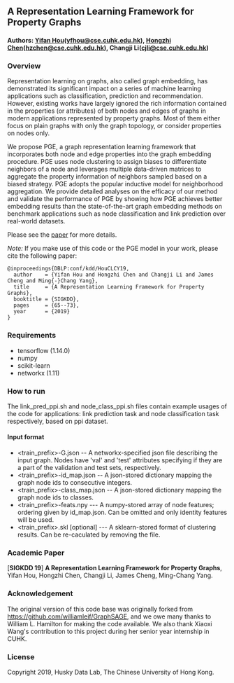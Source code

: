 ## A Representation Learning Framework for Property Graphs

#### Authors: [Yifan Hou](https://yifan-h.github.io/)(yfhou@cse.cuhk.edu.hk), [Hongzhi Chen](https://yaobaiwei.github.io/)(hzchen@cse.cuhk.edu.hk), Changji Li(cjli@cse.cuhk.edu.hk)

### Overview

Representation learning on graphs, also called graph embedding, has demonstrated its significant impact on a series of machine learning applications such as classification, prediction and recommendation. 
However, existing works have largely ignored the rich information contained in the properties (or attributes) of both nodes and edges of graphs in modern applications represented by property graphs. Most of them either focus on plain graphs with only the graph topology, or consider properties on nodes only.

We propose PGE, a graph representation learning framework that incorporates both node and edge properties into the graph embedding procedure.
PGE uses node clustering to assign biases to differentiate neighbors of a node and leverages multiple data-driven matrices to aggregate the property information of neighbors sampled based on a biased strategy. PGE adopts the popular inductive model for neighborhood aggregation. 
We provide detailed analyses on the efficacy of our method and validate the performance of PGE by showing how PGE achieves better embedding results than the state-of-the-art graph embedding methods on benchmark applications such as node classification and link prediction over real-world datasets.

Please see the [paper](https://www.kdd.org/kdd2019/accepted-papers/view/a-representation-learning-framework-for-property-graphs) for more details.

*Note:* If you make use of this code or the PGE model in your work, please cite the following paper:

    @inproceedings{DBLP:conf/kdd/HouCLCY19,
      author    = {Yifan Hou and Hongzhi Chen and Changji Li and James Cheng and Ming{-}Chang Yang},
      title     = {A Representation Learning Framework for Property Graphs},
      booktitle = {SIGKDD},
      pages     = {65--73},
      year      = {2019}
    }

### Requirements

* tensorflow (1.14.0)
* numpy
* scikit-learn
* networkx (1.11)

### How to run

The link_pred_ppi.sh and node_class_ppi.sh files contain example usages of the code for applications: link prediction task and node classification task respectively, based on ppi dataset.

#### Input format

* <train_prefix>-G.json -- A networkx-specified json file describing the input graph. Nodes have 'val' and 'test' attributes specifying if they are a part of the validation and test sets, respectively.
* <train_prefix>-id_map.json -- A json-stored dictionary mapping the graph node ids to consecutive integers.
* <train_prefix>-class_map.json -- A json-stored dictionary mapping the graph node ids to classes.
* <train_prefix>-feats.npy --- A numpy-stored array of node features; ordering given by id_map.json. Can be omitted and only identity features will be used.
* <train_prefix>.skl [optional] --- A sklearn-stored format of clustering results. Can be re-caculated by removing the file.

### Academic Paper

[**SIGKDD 19**] **A Representation Learning Framework for Property Graphs**, Yifan Hou, Hongzhi Chen, Changji Li, James Cheng,  Ming-Chang Yang.

### Acknowledgement
The original version of this code base was originally forked from https://github.com/williamleif/GraphSAGE, and we owe many thanks to William L. Hamilton for making the code available. We also thank Xiaoxi Wang's contribution to this project during her senior year internship in CUHK.

### License

Copyright 2019, Husky Data Lab, The Chinese University of Hong Kong.
